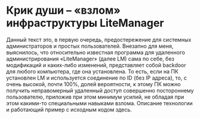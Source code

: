 # Крик души – «взлом» инфраструктуры LiteManager

Данный текст это, в первую очередь, предостережение для системных администраторов и простых пользователей. Внезапно для меня, выяснилось, что относительно известная программа для удаленного администрирования «LiteManager» (далее LM) сама по себе, без модификаций и каких-либо изменений, представляет собой backdoor для любого компьютера, где она установлена. То есть, если на ПК установлен LM и используется соединение по ID (без IP адреса), то, с очень высокой, почти 100%, долей вероятности, к этому ПК можно получить неправомерный удаленный доступ совершенно постороннему пользователю, приложив при этом минимум усилий, не обладая при этом какими-то специальными навыками взлома. Описание технологии и работающий пример с исходным кодом здесь.
